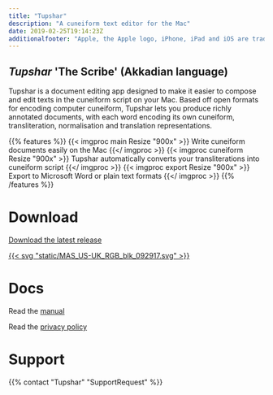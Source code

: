 ```yaml
---
title: "Tupshar"
description: "A cuneiform text editor for the Mac"
date: 2019-02-25T19:14:23Z
additionalfooter: "Apple, the Apple logo, iPhone, iPad and iOS are trademarks of Apple Inc., registered in the U.S. and other countries and regions. App Store is a service mark of Apple Inc. Microsoft and Microsoft Word are registered trademarks of Microsoft Corporation, used with permission from Microsoft. "
---
```

## *Tupshar* 'The Scribe' (Akkadian language)

Tupshar is a document editing app designed to make it easier to compose and edit texts in the cuneiform script on your Mac. Based off open formats for encoding computer cuneiform, Tupshar lets you produce richly annotated documents, with each word encoding its own cuneiform, transliteration, normalisation and translation representations.

{{% features %}}
{{< imgproc main Resize "900x" >}} Write cuneiform documents easily on the Mac {{</ imgproc >}}
{{< imgproc cuneiform Resize "900x" >}} Tupshar automatically converts your transliterations into cuneiform script {{</ imgproc >}}
{{< imgproc export Resize "900x" >}} Export to Microsoft Word or plain text formats {{</ imgproc >}}
{{% /features %}}

# Download

[Download the latest release](https://github.com/ckanchan/Tupshar/releases/download/0.4.1-beta/Tupshar.dmg)

[{{< svg "static/MAS_US-UK_RGB_blk_092917.svg" >}}](https://itunes.apple.com/us/app/tupshar/id1454287764 "Download from the Mac App Store")

# Docs

Read the [manual](/manuals/tupshar/index.html)

Read the [privacy policy](./privacy/)

# Support

{{% contact "Tupshar" "SupportRequest" %}}